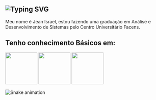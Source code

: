 ## ![Typing SVG](https://readme-typing-svg.demolab.com/?lines=Olá!+👋;Bem+Vindo+ao+Meu+GitHub)

Meu nome é Jean Israel, estou fazendo uma graduação em Análise e Desenvolvimento de Sistemas pelo Centro Universitário Facens.

## Tenho conhecimento Básicos em:
<img src="https://cdn.jsdelivr.net/gh/devicons/devicon/icons/java/java-original-wordmark.svg" width="100" height="100"/> <img src="https://cdn.jsdelivr.net/gh/devicons/devicon/icons/python/python-original-wordmark.svg" width="100" height="100"/> <img src="https://cdn.jsdelivr.net/gh/devicons/devicon/icons/mysql/mysql-original-wordmark.svg" width="100" height="100"/>

![Snake animation](https://github.com/Jidsx/Jidsx/blob/output/github-contribution-grid-snake.svg)

